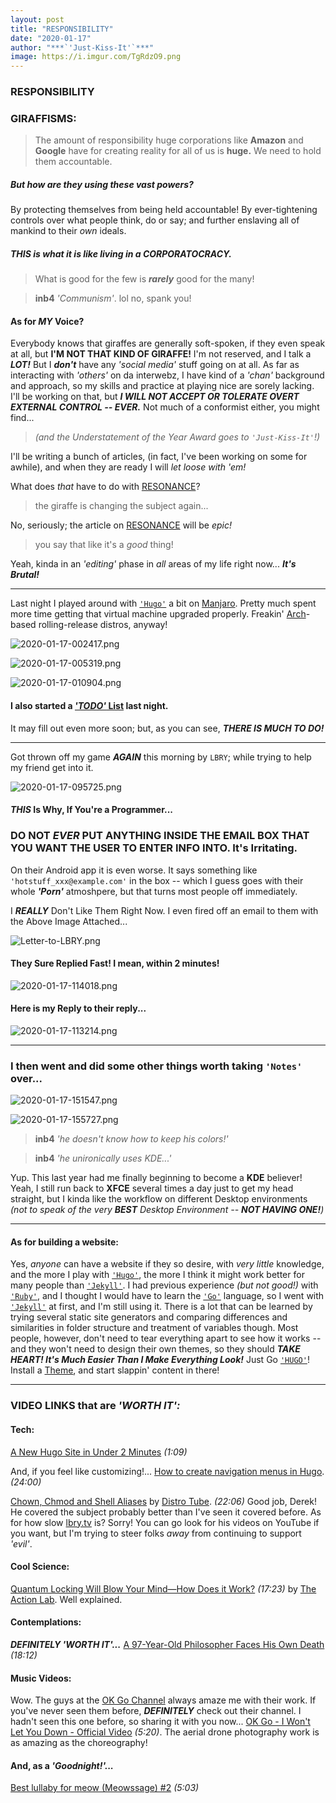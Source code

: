 ```yaml
---
layout: post
title: "RESPONSIBILITY"
date: "2020-01-17"
author: "***`'Just-Kiss-It'`***"
image: https://i.imgur.com/TgRdzO9.png
---
```


### RESPONSIBILITY

### GIRAFFISMS:

> The amount of responsibility huge corporations like **Amazon** and **Google** have for creating reality for all of us is **huge.** We need to hold them accountable.
##### But how are they using these vast powers?
By protecting themselves from being held accountable! By ever-tightening controls over what people think, do or say; and further enslaving all of mankind to their *own* ideals.
##### THIS is what it is like living in a CORPORATOCRACY.
> What is good for the few is ***rarely*** good for the many!

> **inb4** *'Communism'*. lol no, spank you!

#### As for *MY* Voice?
Everybody knows that giraffes are generally soft-spoken, if they even speak at all, but **I'M NOT THAT KIND OF GIRAFFE!** I'm not reserved, and I talk a ***LOT!*** But I ***don't*** have any *'social media'* stuff going on at all. As far as interacting with *'others'* on da interwebz, I have kind of a *'chan'* background and approach, so my skills and practice at playing nice are sorely lacking. I'll be working on that, but ***I WILL NOT ACCEPT OR TOLERATE OVERT EXTERNAL CONTROL -- EVER.*** Not much of a conformist either, you might find...
>*(and the Understatement of the Year Award goes to `'Just-Kiss-It'`!)*

I'll be writing a bunch of articles, (in fact, I've been working on some for awhile), and when they are ready I will *let loose with 'em!*

What does *that* have to do with [RESONANCE](resonance.md)?
> the giraffe is changing the subject again...

No, seriously; the article on [RESONANCE](resonance.md) will be *epic!*
> you say that like it's a *good* thing!

Yeah, kinda in an *'editing'* phase in *all* areas of my life right now... ***It's Brutal!***

-----

Last night I played around with [`'Hugo'`](https://gohugo.io) a bit on [Manjaro](https://manjaro.org). Pretty much spent more time getting that virtual machine upgraded properly. Freakin' [Arch](https://www.archlinux.org)-based rolling-release distros, anyway!

![2020-01-17-002417.png](https://i.imgur.com/ASgLH5k.png)

![2020-01-17-005319.png](https://i.imgur.com/F1YsZgQ.png)

![2020-01-17-010904.png](https://i.imgur.com/TgRdzO9.png)

#### I also started a [*'TODO'* List](TODO.md) last night.

It may fill out even more soon; but, as you can see, ***THERE IS MUCH TO DO!***

-----

Got thrown off my game ***AGAIN*** this morning by `LBRY`; while trying to help my friend get into it.

![2020-01-17-095725.png](https://i.imgur.com/yNCsZKk.png)

#### ***THIS*** Is Why, If You're a Programmer...
### DO NOT *EVER* PUT ANYTHING INSIDE THE EMAIL BOX THAT YOU WANT THE USER TO ENTER INFO INTO. It's Irritating.

On their Android app it is even worse. It says something like `'hotstuff_xxx@example.com'` in the box -- which I guess goes with their whole ***'Porn'*** atmoshpere, but that turns most people off immediately.

I ***REALLY*** Don't Like Them Right Now. I even fired off an email to them with the Above Image Attached...

![Letter-to-LBRY.png](https://i.imgur.com/eZ8vKrv.png)


#### They Sure Replied Fast! I mean, within 2 minutes!

![2020-01-17-114018.png](https://i.imgur.com/fVfFx5o.png)

#### Here is my Reply to their reply...

![2020-01-17-113214.png](https://i.imgur.com/k4svwf9.png)

-----

### I then went and did some other things worth taking `'Notes'` over...

![2020-01-17-151547.png](https://i.imgur.com/ObJ24dL.png)

![2020-01-17-155727.png](https://i.imgur.com/UqyuHOx.png)

> **inb4** *'he doesn't know how to keep his colors!'*

> **inb4**  *'he unironically uses KDE...'*

Yup. This last year had me finally beginning to become a **KDE** believer! Yeah, I still run back to **XFCE** several times a day just to get my head straight, but I kinda like the workflow on different Desktop environments *(not to speak of the very **BEST** Desktop Environment -- **NOT HAVING ONE!**)*

-----

#### As for building a website:

Yes, *anyone* can have a website if they so desire, with *very little* knowledge, and the more I play with [`'Hugo'`](https://gohugo.io), the more I think it might work better for many people than [`'Jekyll'`](https://jekyllrb.com). I had previous experience *(but not good!)* with [`'Ruby'`](https://www.ruby-lang.org/en/), and I thought I would have to learn the [`'Go'`](https://golang.org) language, so I went with [`'Jekyll'`](https://jekyllrb.com) at first, and I'm still using it. There is a lot that can be learned by trying several static site generators and comparing differences and similarities in folder structure and treatment of variables though. Most people, however, don't need to tear everything apart to see how it works -- and they won't need to design their own themes, so they should ***TAKE HEART! It's Much Easier Than I Make Everything Look!*** Just Go [`'HUGO'`](https://gohugo.io)! Install a [Theme](https://themes.gohugo.io), and start slappin' content in there!

-----

### VIDEO LINKS that are *'WORTH IT':*

#### Tech:

[A New Hugo Site in Under 2 Minutes](https://www.youtube.com/watch?v=w7Ft2ymGmfc) *(1:09)*

And, if you feel like customizing!... [How to create navigation menus in Hugo](https://www.youtube.com/watch?v=E6bhmixcR5k). *(24:00)*

[Chown, Chmod and Shell Aliases](https://open.lbry.com/@DistroTube:2/chown-chmod-and-shell-aliases:1?r=88stJ91kzgiypw82wF6BVnj5uXCyyyGL) by [Distro Tube](https://lbry.tv/@DistroTube:2). *(22:06)* Good job, Derek! He covered the subject probably better than I've seen it covered before. As for how slow [lbry.tv](https://lbry.tv/) is? Sorry! You can go look for his videos on YouTube if you want, but I'm trying to steer folks *away* from continuing to support *'evil'*.

#### Cool Science:

[Quantum Locking Will Blow Your Mind—How Does it Work?](https://www.youtube.com/watch?v=8GY4m022tgo) *(17:23)* by [The Action Lab](https://www.youtube.com/channel/UC1VLQPn9cYSqx8plbk9RxxQ). Well explained.

#### Contemplations:

***DEFINITELY 'WORTH IT'...*** [A 97-Year-Old Philosopher Faces His Own Death](https://www.youtube.com/watch?v=qX6NztnPU-4) *(18:12)*

#### Music Videos:

Wow. The guys at the [OK Go Channel]() always amaze me with their work. If you've never seen them before, ***DEFINITELY*** check out their channel. I hadn't seen this one before, so sharing it with you now...  [OK Go - I Won't Let You Down - Official Video](https://www.youtube.com/watch?v=u1ZB_rGFyeU) *(5:20)*. The aerial drone photography work is as amazing as the choreography!

#### And, as a *'Goodnight!'...*

[Best lullaby for meow (Meowssage) #2](https://www.youtube.com/watch?v=gNy5e1--Dgg) *(5:03)*
